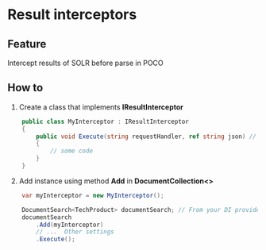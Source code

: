 # Result interceptors

## Feature

Intercept results of SOLR before parse in POCO

## How to

1.  Create a class that implements **IResultInterceptor**

```csharp
	public class MyInterceptor : IResultInterceptor
    {
        public void Execute(string requestHandler, ref string json) // method from interface
        {
			// some code
		}
	}
```

2.  Add instance using method **Add** in **DocumentCollection&lt;>**

```csharp
	var myInterceptor = new MyInterceptor();

	DocumentSearch<TechProduct> documentSearch; // From your DI provider
	documentSearch
		.Add(myInterceptor)
		// ...  Other settings
		.Execute();
```
